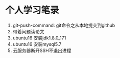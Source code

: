 # 个人学习笔录

1. git-push-command: git命令之从本地提交到github
2. 带着问题读论文
3. ubuntu16 安装jdk1.8.0_171
4. ubuntu16 安装mysql5.7
5. 云服务器断开SSH不退出进程